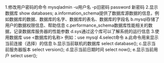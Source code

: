 1.修改用户密码的命令
    mysqladmin -u用户名 -p旧密码 password
    新密码
2.显示数据库
    show databases;
        a.information_schema提供了数据库源数据的信息，例如数据库的数据、数据库的名字、数据库的表名、数据库的字段名
        b.mysql存储了用户的数据权限信息、帮助信息
        c.performance_schema数据库性能相关的数据，记录数据库服务器的性能参数
        d.sys通过这个库可以了解系统的运行信息
3.使用数据库
    use <数据库的名称>
    例如：use mysql
4.select命令
    a.此命令用来显示当前连接（选择）的信息
    b.显示当前联机的数据库
        select database();
    c.显示当前服务器版本
        select version();
    d.显示当前日期时间
        select now();
    e.显示当前用户
        select user();